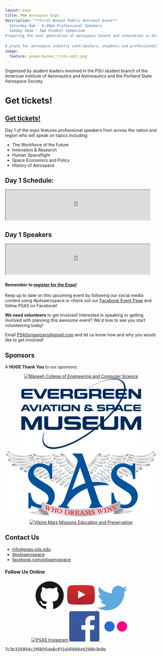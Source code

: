 ```yaml
---
layout: page
title: PNW Aerospace Expo
description: "**First Annual Public Outreach Event**
- Saturday 9am - 6:30pm Professional Speakers
- Sunday 10am - 3pm Student Symposium
Preparing the next generation of aerospace talent and innovation in Oregon and Washington.

A place for aerospace industry contributors, students and professionals to share innovative projects and forge new relationships through discussion and collaboration."
image:
  feature: pnwae-banner_risto-edit.png
---
```


Organized by student leaders involved in the PSU student branch of the American Institute of Aeronautics and Astronautics and the Portland State Aerospace Society

<h1>Get tickets! <a href="https://commerce.cashnet.com/psupsas"></a> </h1>

## [Get tickets!](https://commerce.cashnet.com/psupsas)

Day 1 of the expo features professional speakers from across the nation and region who will speak on topics including:
- The Workforce of the Future
- Innovation & Research
- Human Spaceflight
- Space Economics and Policy
- History of Aerospace


## Day 1 Schedule:
<iframe id="Day1Schedule"
  title="Day 1 Schedule"
  width="95%"
  height="100px"
  src="https://docs.google.com/spreadsheets/d/e/2PACX-1vRGpofW29fOLRSzzi1nW5wbsKej8upHWOI-Ys-pjB73dNC7p-FeuqcwqlIjjJLV31cXNAVZGTGj3XkA/pubhtml?gid=0&amp;single=true&amp;widget=true&amp;headers=false">
  </iframe>


## Day 1 Speakers
<iframe id="Day1Speakers"
  title="Day 1 Speakers"
  width="95%"
  height="100px"
  src="https://docs.google.com/document/d/e/2PACX-1vRFQKKrDAdg2pIvhe1xaE_sSQq67Gp-ZGN4MKTI2777QWahxOdEFzpFQHtFzX-F9uuBNrZF64yJV5eK/pub?embedded=true"></iframe>




#### Remember to [register for the Expo!](https://commerce.cashnet.com/psupsas)


Keep up to date on this upcoming event by following our social media content using #pdxaerospace or check out our [Facebook Event Page](https://www.facebook.com/events/421555775108087/) and follow PSAS on Facebook!


**We need volunteers** to get involved!
Interested in speaking or getting involved with planning this awesome event? We'd love to see you start volunteering today!

Email [PSASorganizers@gmail.com](PSASorganizers@gmail.com) and let us know how and why you would like to get involved!


## Sponsors

A **HUGE Thank You** to our sponsors:

<center>
  <a href="https://www.pdx.edu/cecs/" target="_blank">
    <img alt="Maseeh College of Engineering and Computer Science" src="images/MCECS_Logo.png" width="800px">
  </a>

  <br>

  <a href="https://www.evergreenmuseum.org/" target="_blank">
    <img alt="Evergreen Aviation and Space Museum" src="images/Evergreen.png" width="400px">
  </a>

  <br>

  <a href="https://specialaerospaceservices.com/" target="_blank">
    <img alt="Special Aerospace Services" src="images/SAS-logo.png" width="600px">
  </a>

  <br>

  <a href="https://vikingpreservationproject.org/" target="_blank">
    <img alt="Viking Mars Missions Education and Preservation" src="images/VMMEPP-logo.png" width="400px">
  </a>

</center>


## Contact Us

 - <info@psas.pdx.edu>
 - [@pdxaerospace](https://twitter.com/pdxaerospace)
 - [facebook.com/pdxaerospace](https://facebook.com/pdxaerospace)


### Follow Us Online

<center>
  <a href="github.com/psas" target="_blank">
    <img alt="PSAS GitHub Projects" src="images/socmed_logos/github.png">
  </a>
  <a href="https://www.youtube.com/user/PSASRockets" target="_blank">
    <img alt="PSAS YouTube" src="images/socmed_logos/youtube.png">
  </a>
  <a href="twitter.com/pdxaerospace" target="_blank">
    <img alt="PSAS Twitter" src="images/socmed_logos/twitter.png">
  </a>
  <br>

  <a href="instagram.com/pdxaerospace" target="_blank">
    <img alt="PSAS Instagram" src="images/socmed_logos/instagram.png">
  </a>
  <a href="facebook.com/pdxaerospace" target="_blank">
    <img alt="PSAS Facebook" src="images/socmed_logos/facebook.png">
  </a>
  <a href="flickr.com/photos/pdxaerospace" target="_blank">
    <img alt="PSAS Flickr" src="images/socmed_logos/flickr.png">
  </a>
</center>

7c3b326894c2f6805da8c612a06668d4298b3b9b
